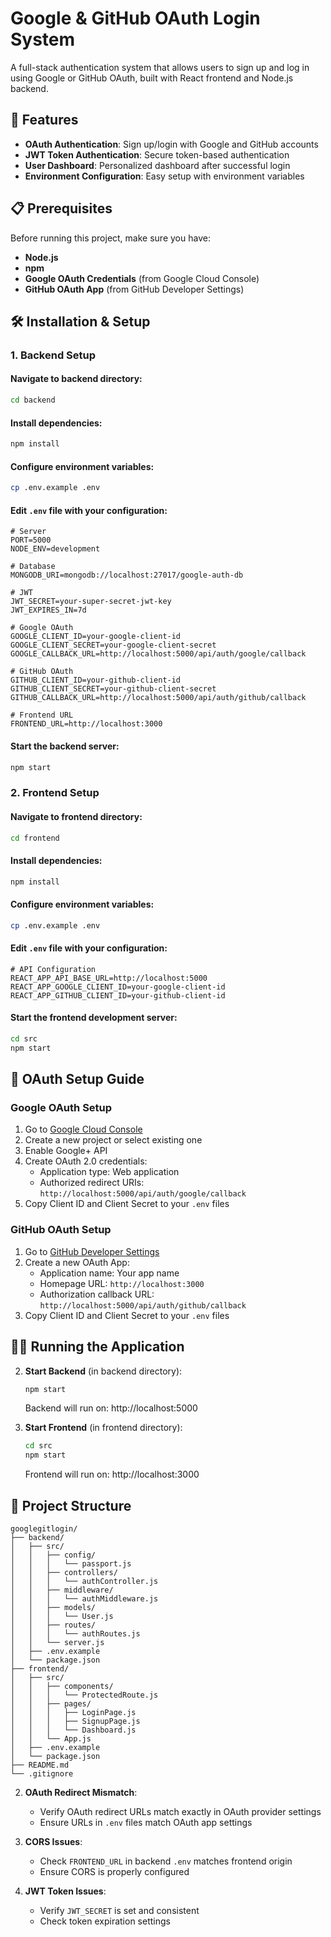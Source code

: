 # Google & GitHub OAuth Login System

A full-stack authentication system that allows users to sign up and log in using Google or GitHub OAuth, built with React frontend and Node.js backend.

## 🚀 Features

- **OAuth Authentication**: Sign up/login with Google and GitHub accounts
- **JWT Token Authentication**: Secure token-based authentication
- **User Dashboard**: Personalized dashboard after successful login
- **Environment Configuration**: Easy setup with environment variables

## 📋 Prerequisites

Before running this project, make sure you have:

- **Node.js**
- **npm**
- **Google OAuth Credentials** (from Google Cloud Console)
- **GitHub OAuth App** (from GitHub Developer Settings)

## 🛠️ Installation & Setup


### 1. Backend Setup

#### Navigate to backend directory:
```bash
cd backend
```

#### Install dependencies:
```bash
npm install
```

#### Configure environment variables:
```bash
cp .env.example .env
```

#### Edit `.env` file with your configuration:
```env
# Server
PORT=5000
NODE_ENV=development

# Database
MONGODB_URI=mongodb://localhost:27017/google-auth-db

# JWT
JWT_SECRET=your-super-secret-jwt-key
JWT_EXPIRES_IN=7d

# Google OAuth
GOOGLE_CLIENT_ID=your-google-client-id
GOOGLE_CLIENT_SECRET=your-google-client-secret
GOOGLE_CALLBACK_URL=http://localhost:5000/api/auth/google/callback

# GitHub OAuth
GITHUB_CLIENT_ID=your-github-client-id
GITHUB_CLIENT_SECRET=your-github-client-secret
GITHUB_CALLBACK_URL=http://localhost:5000/api/auth/github/callback

# Frontend URL
FRONTEND_URL=http://localhost:3000
```

#### Start the backend server:
```bash
npm start
```

### 2. Frontend Setup

#### Navigate to frontend directory:
```bash
cd frontend
```

#### Install dependencies:
```bash
npm install
```

#### Configure environment variables:
```bash
cp .env.example .env
```

#### Edit `.env` file with your configuration:
```env
# API Configuration
REACT_APP_API_BASE_URL=http://localhost:5000
REACT_APP_GOOGLE_CLIENT_ID=your-google-client-id
REACT_APP_GITHUB_CLIENT_ID=your-github-client-id
```

#### Start the frontend development server:
```bash
cd src
npm start
```

## 🔧 OAuth Setup Guide

### Google OAuth Setup

1. Go to [Google Cloud Console](https://console.cloud.google.com/)
2. Create a new project or select existing one
3. Enable Google+ API
4. Create OAuth 2.0 credentials:
   - Application type: Web application
   - Authorized redirect URIs: `http://localhost:5000/api/auth/google/callback`
5. Copy Client ID and Client Secret to your `.env` files

### GitHub OAuth Setup

1. Go to [GitHub Developer Settings](https://github.com/settings/developers)
2. Create a new OAuth App:
   - Application name: Your app name
   - Homepage URL: `http://localhost:3000`
   - Authorization callback URL: `http://localhost:5000/api/auth/github/callback`
3. Copy Client ID and Client Secret to your `.env` files

## 🏃‍♂️ Running the Application

2. **Start Backend** (in backend directory):
   ```bash
   npm start
   ```
   Backend will run on: http://localhost:5000

3. **Start Frontend** (in frontend directory):
   ```bash
   cd src
   npm start
   ```
   Frontend will run on: http://localhost:3000

## 📁 Project Structure

```
googlegitlogin/
├── backend/
│   ├── src/
│   │   ├── config/
│   │   │   └── passport.js
│   │   ├── controllers/
│   │   │   └── authController.js
│   │   ├── middleware/
│   │   │   └── authMiddleware.js
│   │   ├── models/
│   │   │   └── User.js
│   │   ├── routes/
│   │   │   └── authRoutes.js
│   │   └── server.js
│   ├── .env.example
│   └── package.json
├── frontend/
│   ├── src/
│   │   ├── components/
│   │   │   └── ProtectedRoute.js
│   │   ├── pages/
│   │   │   ├── LoginPage.js
│   │   │   ├── SignupPage.js
│   │   │   └── Dashboard.js
│   │   └── App.js
│   ├── .env.example
│   └── package.json
├── README.md
└── .gitignore
```

2. **OAuth Redirect Mismatch**:
   - Verify OAuth redirect URLs match exactly in OAuth provider settings
   - Ensure URLs in `.env` files match OAuth app settings

3. **CORS Issues**:
   - Check `FRONTEND_URL` in backend `.env` matches frontend origin
   - Ensure CORS is properly configured

4. **JWT Token Issues**:
   - Verify `JWT_SECRET` is set and consistent
   - Check token expiration settings


